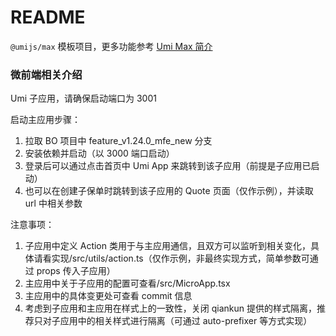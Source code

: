 # README

`@umijs/max` 模板项目，更多功能参考 [Umi Max 简介](https://umijs.org/docs/max/introduce)

### 微前端相关介绍

Umi 子应用，请确保启动端口为 3001

启动主应用步骤：

1. 拉取 BO 项目中 feature_v1.24.0_mfe_new 分支
2. 安装依赖并启动（以 3000 端口启动）
3. 登录后可以通过点击首页中 Umi App 来跳转到该子应用（前提是子应用已启动）
4. 也可以在创建子保单时跳转到该子应用的 Quote 页面（仅作示例），并读取 url 中相关参数

注意事项：

1. 子应用中定义 Action 类用于与主应用通信，且双方可以监听到相关变化，具体请看实现/src/utils/action.ts（仅作示例，非最终实现方式，简单参数可通过 props 传入子应用）
2. 主应用中关于子应用的配置可查看/src/MicroApp.tsx
3. 主应用中的具体变更处可查看 commit 信息
4. 考虑到子应用和主应用在样式上的一致性，关闭 qiankun 提供的样式隔离，推荐只对子应用中的相关样式进行隔离（可通过 auto-prefixer 等方式实现）
